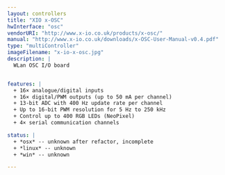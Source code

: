 ```yaml
---
layout: controllers
title: "XIO x-OSC"
hwInterface: "osc"
vendorURI: "http://www.x-io.co.uk/products/x-osc/"
manual: "http://www.x-io.co.uk/downloads/x-OSC-User-Manual-v0.4.pdf"
type: "multiController"
imageFilename: "x-io-x-osc.jpg"
description: |
  WLan OSC I/O board


features: |
  + 16× analogue/digital inputs
  + 16× digital/PWM outputs (up to 50 mA per channel)
  + 13-bit ADC with 400 Hz update rate per channel
  + Up to 16-bit PWM resolution for 5 Hz to 250 kHz
  + Control up to 400 RGB LEDs (NeoPixel)
  + 4× serial communication channels

status: |
  + *osx* -- unknown after refactor, incomplete
  + *linux* -- unknown
  + *win* -- unknown

---
```

